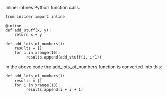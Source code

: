 Inliner inlines Python function calls.

    from inliner import inline

    @inline
    def add_stuff(x, y):
        return x + y

    def add_lots_of_numbers():
        results = []
        for i in xrange(10):
             results.append(add_stuff(i, i+1))

In the above code the add_lots_of_numbers function is converted into this:

    def add_lots_of_numbers():
        results = []
        for i in xrange(10):
             results.append(i + i + 1)